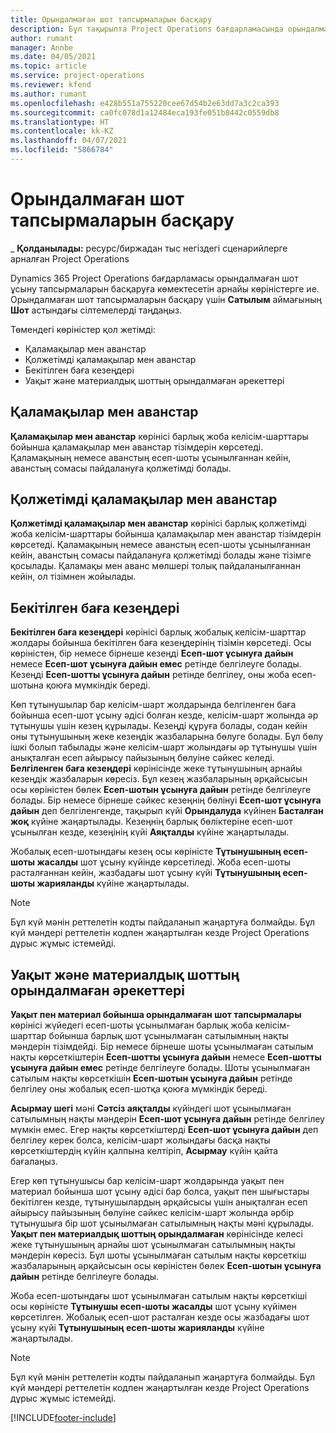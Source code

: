 ```yaml
---
title: Орындалмаған шот тапсырмаларын басқару
description: Бұл тақырыпта Project Operations бағдарламасында орындалмаған шот тапсырмаларын қалай көріп, жұмыс істеу керектігі туралы ақпарат берілген.
author: rumant
manager: Annbe
ms.date: 04/05/2021
ms.topic: article
ms.service: project-operations
ms.reviewer: kfend
ms.author: rumant
ms.openlocfilehash: e428b551a755220cee67d54b2e63dd7a3c2ca393
ms.sourcegitcommit: ca0fc078d1a12484eca193fe051b8442c0559db8
ms.translationtype: HT
ms.contentlocale: kk-KZ
ms.lasthandoff: 04/07/2021
ms.locfileid: "5866784"
---
```

# <a name="manage-billing-backlog"></a>Орындалмаған шот тапсырмаларын басқару

_ **Қолданылады:** ресурс/биржадан тыс негіздегі сценарийлерге арналған Project Operations

Dynamics 365 Project Operations бағдарламасы орындалмаған шот ұсыну тапсырмаларын басқаруға көмектесетін арнайы көріністерге ие. Орындалмаған шот тапсырмаларын басқару үшін **Сатылым** аймағының **Шот** астындағы сілтемелерді таңдаңыз. 

Төмендегі көріністер қол жетімді:

- Қаламақылар мен аванстар
- Қолжетімді қаламақылар мен аванстар
- Бекітілген баға кезеңдері
- Уақыт және материалдық шоттың орындалмаған әрекеттері

## <a name="retainers-and-advances"></a>Қаламақылар мен аванстар

**Қаламақылар мен аванстар** көрінісі барлық жоба келісім-шарттары бойынша қаламақылар мен аванстар тізімдерін көрсетеді. Қаламақының немесе аванстың есеп-шоты ұсынылғаннан кейін, аванстың сомасы пайдалануға қолжетімді болады.

## <a name="available-retainers-and-advances"></a>Қолжетімді қаламақылар мен аванстар

**Қолжетімді қаламақылар мен аванстар** көрінісі барлық қолжетімді жоба келісім-шарттары бойынша қаламақылар мен аванстар тізімдерін көрсетеді. Қаламақының немесе аванстың есеп-шоты ұсынылғаннан кейін, аванстың сомасы пайдалануға қолжетімді болады және тізімге қосылады. Қаламақы мен аванс мөлшері толық пайдаланылғаннан кейін, ол тізімнен жойылады.

## <a name="fixed-price-milestones"></a>Бекітілген баға кезеңдері

**Бекітілген баға кезеңдері** көрінісі барлық жобалық келісім-шарттар жолдары бойынша бекітілген баға кезеңдерінің тізімін көрсетеді. Осы көріністен, бір немесе бірнеше кезеңді **Есеп-шот ұсынуға дайын** немесе **Есеп-шот ұсынуға дайын емес** ретінде белгілеуге болады. Кезеңді **Есеп-шотты ұсынуға дайын** ретінде белгілеу, оны жоба есеп-шотына қоюға мүмкіндік береді.

Көп тұтынушылар бар келісім-шарт жолдарында белгіленген баға бойынша есеп-шот ұсыну әдісі болған кезде, келісім-шарт жолында әр тұтынушы үшін кезең құрылады. Кезеңді құруға болады, содан кейін оны тұтынушының жеке кезеңдік жазбаларына бөлуге болады. Бұл бөлу ішкі болып табылады және келісім-шарт жолындағы әр тұтынушы үшін анықталған есеп айырысу пайызының бөлуіне сәйкес келеді. **Белгіленген баға кезеңдері** көрінісінде жеке тұтынушының арнайы кезеңдік жазбаларын көресіз. Бұл кезең жазбаларының әрқайсысын осы көріністен бөлек **Есеп-шотын ұсынуға дайын** ретінде белгілеуге болады. Бір немесе бірнеше сәйкес кезеңнің бөлінуі **Есеп-шот ұсынуға дайын** деп белгіленгенде, тақырып күйі **Орындалуда** күйінен **Басталған жоқ** күйіне жаңартылады. Кезеңнің барлық бөліктеріне есеп-шот ұсынылған кезде, кезеңінің күйі **Аяқталды** күйіне жаңартылады.

Жобалық есеп-шотындағы кезең осы көріністе **Тұтынушының есеп-шоты жасалды** шот ұсыну күйінде көрсетіледі. Жоба есеп-шоты расталғаннан кейін, жазбадағы шот ұсыну күйі **Тұтынушының есеп-шоты жарияланды** күйіне жаңартылады. 

> [!NOTE] 
> Бұл күй мәнін реттелетін кодты пайдаланып жаңартуға болмайды. Бұл күй мәндері реттелетін кодпен жаңартылған кезде Project Operations дұрыс жұмыс істемейді.

## <a name="time-and-material-billing-backlog"></a>Уақыт және материалдық шоттың орындалмаған әрекеттері

**Уақыт пен материал бойынша орындалмаған шот тапсырмалары** көрінісі жүйедегі есеп-шоты ұсынылмаған барлық жоба келісім-шарттар бойынша барлық шот ұсынылмаған сатылымның нақты мәндерін тізімдейді. Бір немесе бірнеше шоты ұсынылмаған сатылым нақты көрсеткіштерін **Есеп-шотты ұсынуға дайын** немесе **Есеп-шотты ұсынуға дайын емес** ретінде белгілеуге болады. Шоты ұсынылмаған сатылым нақты көрсеткішін **Есеп-шотын ұсынуға дайын** ретінде белгілеу оны жобалық есеп-шотқа қоюға мүмкіндік береді.

**Асырмау шегі** мәні **Сәтсіз аяқталды** күйіндегі шот ұсынылмаған сатылымның нақты мәндерін **Есеп-шот ұсынуға дайын** ретінде белгілеу мүмкін емес. Егер нақты көрсеткіштерді **Есеп-шот ұсынуға дайын** деп белгілеу керек болса, келісім-шарт жолындағы басқа нақты көрсеткіштердің күйін қалпына келтіріп, **Асырмау** күйін қайта бағалаңыз.

Егер көп тұтынушысы бар келісім-шарт жолдарында уақыт пен материал бойынша шот ұсыну әдісі бар болса, уақыт пен шығыстары бекітілген кезде, тұтынушылардың әрқайсысы үшін анықталған есеп айырысу пайызының бөлуіне сәйкес келісім-шарт жолында әрбір тұтынушыға бір шот ұсынылмаған сатылымның нақты мәні құрылады. **Уақыт пен материалдық шоттың орындалмаған** көрінісінде келесі жеке тұтынушының арнайы шот ұсынылмаған сатылымның нақты мәндерін көресіз. Бұл шоты ұсынылмаған сатылым нақты көрсеткіш жазбаларының әрқайсысын осы көріністен бөлек **Есеп-шотын ұсынуға дайын** ретінде белгілеуге болады.

Жоба есеп-шотындағы шот ұсынылмаған сатылым нақты көрсеткіші осы көріністе **Тұтынушы есеп-шоты жасалды** шот ұсыну күйімен көрсетілген. Жобалық есеп-шот расталған кезде осы жазбадағы шот ұсыну күйі **Тұтынушының есеп-шоты жарияланды** күйіне жаңартылады. 

> [!NOTE] 
> Бұл күй мәнін реттелетін кодты пайдаланып жаңартуға болмайды. Бұл күй мәндері реттелетін кодпен жаңартылған кезде Project Operations дұрыс жұмыс істемейді.


[!INCLUDE[footer-include](../includes/footer-banner.md)]
